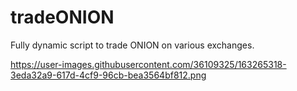 # tradeONION
Fully dynamic script to trade ONION on various exchanges.

https://user-images.githubusercontent.com/36109325/163265318-3eda32a9-617d-4cf9-96cb-bea3564bf812.png
